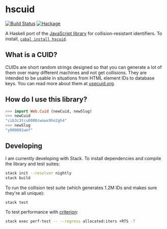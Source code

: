 # hscuid

[![Build Status](https://travis-ci.org/crabmusket/hscuid.svg?branch=master)](https://travis-ci.org/crabmusket/hscuid)
[![Hackage](https://img.shields.io/hackage/v/hscuid.svg)](https://hackage.haskell.org/package/hscuid)

A Haskell port of the [JavaScript library][cuid] for collision-resistant identifiers.
To install, [`cabal install hscuid`][hscuid].

## What is a CUID?

CUIDs are short random strings designed so that you can generate a lot of them over many different machines and not get collisions.
They are intended to be usable in situations from HTML element IDs to database keys.
You can read more about them at [usecuid.org][].

## How do I use this library?

```haskell
>>> import Web.Cuid (newCuid, newSlug)
>>> newCuid
"cib3c3tcu0000zwowx9ho2gh4"
>>> newSlug
"y900001wmf"
```

## Developing

I am currently developing with Stack.
To install dependencies and compile the library and test suites:

```sh
stack init --resolver nightly
stack build
```

To run the collision test suite (which generates 1.2M IDs and makes sure they're all unique):

```sh
stack test
```

To test performance with [criterion][]:

```sh
stack exec perf-test -- --regress allocated:iters +RTS -T
```

[cuid]: https://github.com/ericelliott/cuid
[hscuid]: https://hackage.haskell.org/package/hscuid
[semver]: http://semver.org
[usecuid.org]: https://usecuid.org
[criterion]: https://hackage.haskell.org/package/criterion
